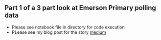 
## Part 1 of a 3 part look at Emerson Primary polling data 
+ Please see notebook file in directory for code execution
+ PLease see my blog post for the story [medium](https://medium.com/@justinscott_60149/part-1-looking-at-the-emerson-polling-data-a4db50801640)
